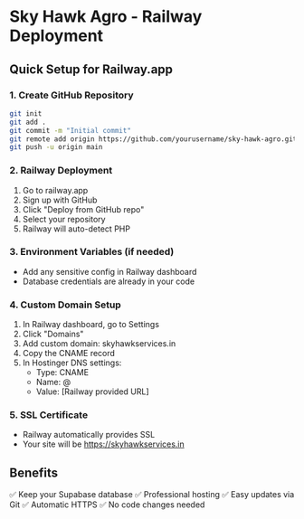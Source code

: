 # Sky Hawk Agro - Railway Deployment

## Quick Setup for Railway.app

### 1. Create GitHub Repository
```bash
git init
git add .
git commit -m "Initial commit"
git remote add origin https://github.com/yourusername/sky-hawk-agro.git
git push -u origin main
```

### 2. Railway Deployment
1. Go to railway.app
2. Sign up with GitHub
3. Click "Deploy from GitHub repo"
4. Select your repository
5. Railway will auto-detect PHP

### 3. Environment Variables (if needed)
- Add any sensitive config in Railway dashboard
- Database credentials are already in your code

### 4. Custom Domain Setup
1. In Railway dashboard, go to Settings
2. Click "Domains"
3. Add custom domain: skyhawkservices.in
4. Copy the CNAME record
5. In Hostinger DNS settings:
   - Type: CNAME
   - Name: @
   - Value: [Railway provided URL]

### 5. SSL Certificate
- Railway automatically provides SSL
- Your site will be https://skyhawkservices.in

## Benefits
✅ Keep your Supabase database
✅ Professional hosting
✅ Easy updates via Git
✅ Automatic HTTPS
✅ No code changes needed
